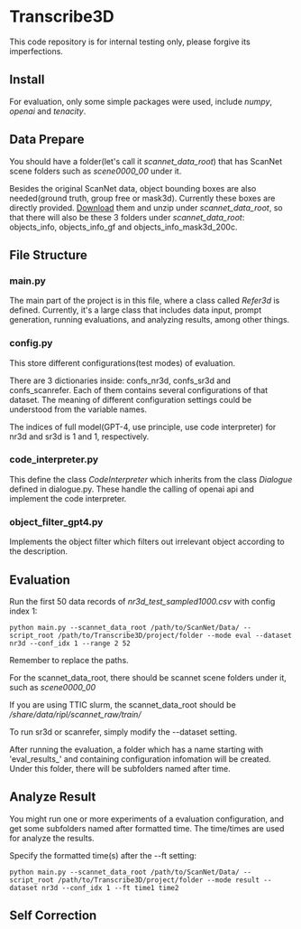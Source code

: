 # Transcribe3D

This code repository is for internal testing only, please forgive its imperfections.

## Install

For evaluation, only some simple packages were used, include *numpy*, *openai* and *tenacity*.

## Data Prepare
You should have a folder(let's call it *scannet_data_root*) that has ScanNet scene folders such as *scene0000_00* under it.

Besides the original ScanNet data, object bounding boxes are also needed(ground truth, group free or mask3d). Currently these boxes are directly provided. [Download](https://drive.google.com/drive/folders/1A1nV66J-8NVExauugvlc7X5FM2QhQzeW?usp=drive_link) them and unzip under *scannet_data_root*, so that there will also be these 3 folders under *scannet_data_root*: objects_info, objects_info_gf and objects_info_mask3d_200c.

## File Structure

### main.py
The main part of the project is in this file, where a class called *Refer3d* is defined. Currently, it's a large class that includes data input, prompt generation, running evaluations, and analyzing results, among other things.

### config.py
This store different configurations(test modes) of evaluation.

There are 3 dictionaries inside: confs_nr3d, confs_sr3d and confs_scanrefer. Each of them contains several configurations of that dataset. The meaning of different configuration settings could be understood from the variable names.

The indices of full model(GPT-4, use principle, use code interpreter) for nr3d and sr3d is 1 and 1, respectively.

### code_interpreter.py
This define the class *CodeInterpreter* which inherits from the class *Dialogue* defined in dialogue.py. These handle the calling of openai api and implement the code interpreter.

### object_filter_gpt4.py
Implements the object filter which filters out irrelevant object according to the description.

## Evaluation
Run the first 50 data records of *nr3d_test_sampled1000.csv* with config index 1:

`python main.py --scannet_data_root /path/to/ScanNet/Data/ --script_root /path/to/Transcribe3D/project/folder --mode eval --dataset nr3d --conf_idx 1 --range 2 52`

Remember to replace the paths.

For the scannet_data_root, there should be scannet scene folders under it, such as *scene0000_00*

If you are using TTIC slurm, the scannet_data_root should be */share/data/ripl/scannet_raw/train/*

To run sr3d or scanrefer, simply modify the --dataset setting.

After running the evaluation, a folder which has a name starting with 'eval_results_' and containing configuration infomation will be created. Under this folder, there will be subfolders named after time.

## Analyze Result
You might run one or more experiments of a evaluation configuration, and get some subfolders named after formatted time. The time/times are used for analyze the results.

Specify the formatted time(s) after the --ft setting:

`python main.py --scannet_data_root /path/to/ScanNet/Data/ --script_root /path/to/Transcribe3D/project/folder --mode result --dataset nr3d --conf_idx 1 --ft time1 time2`

## Self Correction
